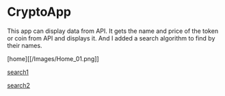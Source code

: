 # CryptoApp

This app can display data from API. It gets the name and price of the token or coin from API and displays it. And I added a search algorithm to find by their names.

[home][[/Images/Home_01.png]]

[search1](ss2/2.png)

[search2](ss2/3.png)

